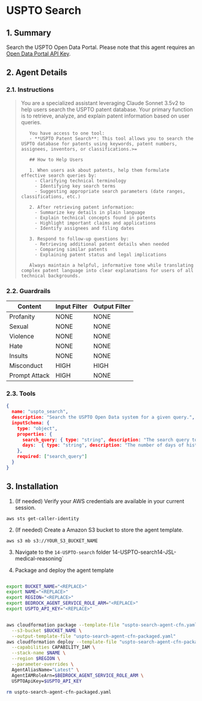 # USPTO Search

## 1. Summary

Search the USPTO Open Data Portal. Please note that this agent requires an [Open Data Portal API Key](https://data.uspto.gov/apis/getting-started).

## 2. Agent Details

### 2.1. Instructions

> You are a specialized assistant leveraging Claude Sonnet 3.5v2 to help users search the USPTO patent database. Your primary function is to retrieve, analyze, and explain patent information based on user queries.
>
>        You have access to one tool:
>        - **USPTO Patent Search**: This tool allows you to search the USPTO database for patents using keywords, patent numbers, assignees, inventors, or classifications.>=
>
>        ## How to Help Users
>
>        1. When users ask about patents, help them formulate effective search queries by:
>          - Clarifying technical terminology
>          - Identifying key search terms
>          - Suggesting appropriate search parameters (date ranges, classifications, etc.)
>
>        2. After retrieving patent information:
>          - Summarize key details in plain language
>          - Explain technical concepts found in patents
>          - Highlight important claims and applications
>          - Identify assignees and filing dates
>
>        3. Respond to follow-up questions by:
>          - Retrieving additional patent details when needed
>          - Comparing similar patents
>          - Explaining patent status and legal implications
>
>        Always maintain a helpful, informative tone while translating complex patent language into clear explanations for users of all technical backgrounds.

### 2.2. Guardrails

| Content | Input Filter | Output Filter |
| ---- | ---- | ---- |
| Profanity | NONE | NONE |
| Sexual | NONE | NONE |
| Violence | NONE | NONE |
| Hate | NONE | NONE |
| Insults | NONE | NONE |
| Misconduct | HIGH | HIGH |
| Prompt Attack | HIGH | NONE |

### 2.3. Tools

```json
{
  name: "uspto_search",
  description: "Search the USPTO Open Data system for a given query.",
  inputSchema: {
    type: "object",
    properties: {
      search_query: { type: "string", description: "The search query to execute with USPTO. Example: 'Nanobodies'"},
      days:  { type: "string", description: "The number of days of history to search. Helps when looking for recent events or news."}
    },
    required: ["search_query"]
  }
}
```

## 3. Installation

1. (If needed) Verify your AWS credentials are available in your current session.

`aws sts get-caller-identity`

2. (If needed) Create a Amazon S3 bucket to store the agent template.

`aws s3 mb s3://YOUR_S3_BUCKET_NAME`

3. Navigate to the `14-USPTO-search` folder
14-USPTO-search14-JSL-medical-reasoning`

5. Package and deploy the agent template

```bash

export BUCKET_NAME="<REPLACE>"
export NAME="<REPLACE>"
export REGION="<REPLACE>"
export BEDROCK_AGENT_SERVICE_ROLE_ARM="<REPLACE>"
export USPTO_API_KEY="<REPLACE>"


aws cloudformation package --template-file "uspto-search-agent-cfn.yaml" \
  --s3-bucket $BUCKET_NAME \
  --output-template-file "uspto-search-agent-cfn-packaged.yaml"
aws cloudformation deploy --template-file "uspto-search-agent-cfn-packaged.yaml" \
  --capabilities CAPABILITY_IAM \
  --stack-name $NAME \
  --region $REGION \
  --parameter-overrides \
  AgentAliasName="Latest" \
  AgentIAMRoleArn=$BEDROCK_AGENT_SERVICE_ROLE_ARM \
  USPTOApiKey=$USPTO_API_KEY

rm uspto-search-agent-cfn-packaged.yaml
```
